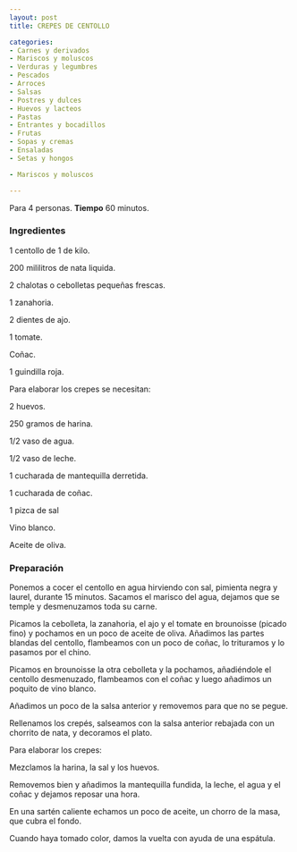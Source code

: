 ```yaml
---
layout: post
title: CREPES DE CENTOLLO

categories:
- Carnes y derivados
- Mariscos y moluscos
- Verduras y legumbres
- Pescados
- Arroces
- Salsas
- Postres y dulces
- Huevos y lacteos
- Pastas
- Entrantes y bocadillos
- Frutas
- Sopas y cremas
- Ensaladas
- Setas y hongos

- Mariscos y moluscos

---
```

Para 4 personas.
<b>Tiempo</b> 60 minutos.

<h3>Ingredientes</h3>

1 centollo de 1 de kilo.

200 mililitros de nata liquida.

2 chalotas o cebolletas pequeñas frescas.

1 zanahoria.

2 dientes de ajo.

1 tomate.

Coñac.

1 guindilla roja.

Para elaborar los crepes se necesitan:

2 huevos.

250 gramos de harina.

1/2 vaso de agua.

1/2 vaso de leche.

1 cucharada de mantequilla derretida.

1 cucharada de coñac.

1 pizca de sal

Vino blanco.

Aceite de oliva.

<h3>Preparación</h3>

Ponemos a cocer el centollo en agua hirviendo con sal, pimienta negra y laurel, durante 15 minutos. Sacamos el marisco del agua, dejamos que se temple y desmenuzamos toda su carne.

Picamos la cebolleta, la zanahoria, el ajo y el tomate en brounoisse (picado fino) y pochamos en un poco de aceite de oliva. Añadimos las partes blandas del centollo, flambeamos con un poco de coñac, lo trituramos y lo pasamos por el chino.

Picamos en brounoisse la otra cebolleta y la pochamos, añadiéndole el centollo desmenuzado, flambeamos con el coñac y luego añadimos un poquito de vino blanco.

Añadimos un poco de la salsa anterior y removemos para que no se pegue.

Rellenamos los crepés, salseamos con la salsa anterior rebajada con un chorrito de nata, y decoramos el plato.

Para elaborar los crepes:

Mezclamos la harina, la sal y los huevos.

Removemos bien y añadimos la mantequilla fundida, la leche, el agua y el coñac y dejamos reposar una hora.

En una sartén caliente echamos un poco de aceite, un chorro de la masa, que cubra el fondo.

Cuando haya tomado color, damos la vuelta con ayuda de una espátula.

